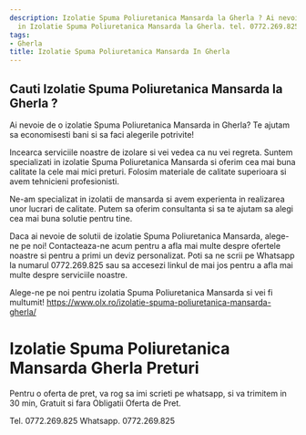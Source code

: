 ```yaml
---
description: Izolatie Spuma Poliuretanica Mansarda la Gherla ? Ai nevoie de un profesionist
  in Izolatie Spuma Poliuretanica Mansarda la Gherla. tel. 0772.269.825
tags:
- Gherla
title: Izolatie Spuma Poliuretanica Mansarda In Gherla
---
```



## Cauti Izolatie Spuma Poliuretanica Mansarda la Gherla ?

Ai nevoie de o izolatie Spuma Poliuretanica Mansarda in Gherla? Te ajutam sa economisesti bani si sa faci alegerile potrivite! 

Incearca serviciile noastre de izolare si vei vedea ca nu vei regreta. Suntem specializati in izolatie Spuma Poliuretanica Mansarda si oferim cea mai buna calitate la cele mai mici preturi. Folosim materiale de calitate superioara si avem tehnicieni profesionisti. 

Ne-am specializat in izolatii de mansarda si avem experienta in realizarea unor lucrari de calitate. Putem sa oferim consultanta si sa te ajutam sa alegi cea mai buna solutie pentru tine. 

Daca ai nevoie de solutii de izolatie Spuma Poliuretanica Mansarda, alege-ne pe noi! Contacteaza-ne acum pentru a afla mai multe despre ofertele noastre si pentru a primi un deviz personalizat. Poti sa ne scrii pe Whatsapp la numarul 0772.269.825 sau sa accesezi linkul de mai jos pentru a afla mai multe despre serviciile noastre. 

Alege-ne pe noi pentru izolatia Spuma Poliuretanica Mansarda si vei fi multumit! 
https://www.olx.ro/izolatie-spuma-poliuretanica-mansarda-gherla/

# Izolatie Spuma Poliuretanica Mansarda Gherla Preturi
Pentru o oferta de pret, va rog sa imi scrieti pe whatsapp, si va trimitem in 30 min, Gratuit si fara Obligatii Oferta de Pret.

Tel. 0772.269.825
Whatsapp. 0772.269.825